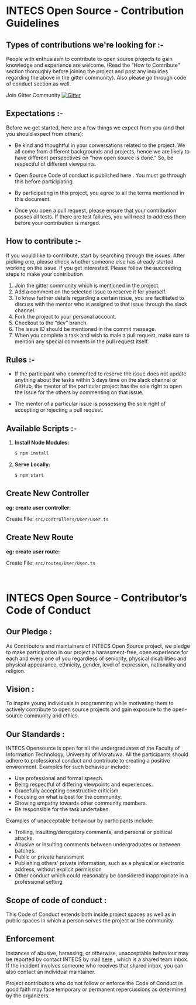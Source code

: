 # INTECS Open Source - Contribution Guidelines

## Types of contributions we're looking for :-

People with enthusiasm to contribute to open source projects to gain knowledge and experience are welcome. 
(Read the “How to Contribute” section thoroughly before joining the project and post any inquiries regarding the above in the gitter community). Also please go through code of conduct section as well.

Join Gitter Community 
[![Gitter](https://badges.gitter.im/INTECS-ITFAC/Intecs_WebApp_BackEnd.svg)](https://gitter.im/INTECS-ITFAC/Intecs_WebApp_BackEnd?utm_source=badge&utm_medium=badge&utm_campaign=pr-badge)

## Expectations :-
Before we get started, here are a few things we expect from you
(and that you should expect from others):

- Be kind and thoughtful in your conversations related to the project. We all come from different backgrounds and projects, hence we are likely to have different perspectives on "how open source is done." So, be respectful of different viewpoints.

- Open Source Code of conduct is published here <link>. You must go through this before participating. 

- By participating in this project, you agree to all the terms mentioned in this document.

- Once you open a pull request, please ensure that your contribution passes all tests. If there are test failures, you will need to address them before your contribution is merged.

## How to contribute :-

If you would like to contribute, start by searching through the issues. After picking one,  please check whether someone else has already started working on the issue. If you get interested. Please follow the succeeding steps to make your contribution

1. Join the gitter community which is mentioned in the project.
2. Add a comment on the selected issue to reserve it for yourself. 
3. To know further details regarding a certain issue, you are facilitated to discuss with the mentor who is assigned to that issue through the slack channel.
4. Fork the project to your personal account.
5. Checkout to the “dev” branch.
6. The issue ID should be mentioned in the commit message.
7. When you complete a task and wish to male a pull request, make sure to mention any special comments in the pull request itself. 

## Rules :-

- If the participant who commented to reserve the issue does not update anything about the tasks within 3 days time on the slack channel or GitHub, the mentor of the particular project has the sole right to open the issue for the others by commenting on that issue.

- The mentor of a particular issue is possessing the sole right of accepting or rejecting a pull request. 

## Available Scripts :-


1. **Install Node Modules:**

   ```bash
   $ npm install
   ```

2. **Serve Locally:**

   ```bash
   $ npm start
   ```

## Create New Controller

**eg: create user controller:**

Create File: `src/controllers/User/User.ts`

## Create New Route

**eg: create user route:**

Create File: `src/routes/User/User.ts`

</br>

# INTECS Open Source - Contributor’s Code of Conduct

## Our Pledge :

As Contributors and maintainers of INTECS Open Source project, we pledge to make participation in our project a harassment-free, open experience for each and every one of you regardless of seniority, physical disabilities and physical appearance, ethnicity, gender, level of expression, nationality and religion.

## Vision :

To inspire young individuals in programming while motivating them to actively contribute to open source projects and gain exposure to the open-source community and ethics.

## Our Standards :

INTECS Opensource is open for all the undergraduates of the Faculty of Information Technology, University of Moratuwa.
All the participants should adhere to professional conduct and contribute to creating a positive environment. Examples for such behaviour include:

- Use professional and formal speech.
- Being respectful of differing viewpoints and experiences.
- Gracefully accepting constructive criticism.
- Focusing on what is best for the community.
- Showing empathy towards other community members.
- Be responsible for the task undertaken.

Examples of unacceptable behaviour by participants include:

- Trolling, insulting/derogatory comments, and personal or political attacks.
- Abusive or insulting comments between undergraduates or between batches.
- Public or private harassment
- Publishing others' private information, such as a physical or electronic address, without explicit permission
- Other conduct which could reasonably be considered inappropriate in a professional setting

## Scope of code of conduct :

This Code of Conduct extends both inside project spaces as well as in public spaces in which a person serves the project or the community.

## Enforcement 

Instances of abusive, harassing, or otherwise, unacceptable behaviour may be reported by contact INTECS by mail [here](intecs@gmail.com) , which is a shared team inbox. If the incident involves someone who receives that shared inbox, you can also contact an individual maintainer.

Project contributors who do not follow or enforce the Code of Conduct in good faith may face temporary or permanent repercussions as determined by the organizers.
